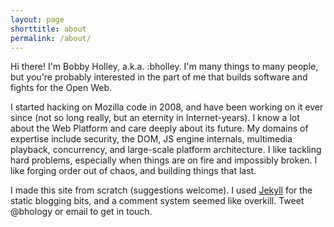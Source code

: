```yaml
---
layout: page
shorttitle: about
permalink: /about/
---
```


Hi there! I'm Bobby Holley, a.k.a. :bholley. I'm many things to many people, but you're probably interested in the part of me that builds software and fights for the Open Web.

I started hacking on Mozilla code in 2008, and have been working on it ever since (not so long really, but an eternity in Internet-years). I know a lot about the Web Platform and care deeply about its future. My domains of expertise include security, the DOM, JS engine internals, multimedia playback, concurrency, and large-scale platform architecture. I like tackling hard problems, especially when things are on fire and impossibly broken. I like forging order out of chaos, and building things that last.

I made this site from scratch (suggestions welcome). I used [Jekyll](http://jekyllrb.com/) for the static blogging bits, and a comment system seemed like overkill. Tweet @bhology or email to get in touch.
